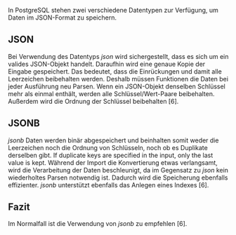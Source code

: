 In PostgreSQL stehen zwei verschiedene Datentypen zur Verfügung, um Daten im JSON-Format zu speichern.

## JSON
Bei Verwendung des Datentyps *json* wird sichergestellt, dass es sich um ein valides JSON-Objekt handelt. Daraufhin wird eine genaue Kopie der Eingabe gespeichert. 
Das bedeutet, dass die Einrückungen und damit alle Leerzeichen beibehalten werden. Deshalb müssen Funktionen die Daten bei jeder Ausführung neu Parsen.
Wenn ein JSON-Objekt denselben Schlüssel mehr als einmal enthält, werden alle Schlüssel/Wert-Paare beibehalten. Außerdem wird die Ordnung der Schlüssel beibehalten [6]. 


## JSONB
*jsonb* Daten werden binär abgespeichert und beinhalten somit weder die Leerzeichen noch die Ordnung von Schlüsseln, noch ob es Duplikate derselben gibt. If duplicate keys are specified in the input, only the last value is kept. 
Während der Import die Konvertierung etwas verlangsamt, wird die Verarbeitung der Daten beschleunigt, da im Gegensatz zu *json* kein wiederholtes Parsen notwendig ist. Dadurch wird die Speicherung ebenfalls effizienter. *jsonb* unterstützt ebenfalls das Anlegen eines Indexes [6].

## Fazit
Im Normalfall ist die Verwendung von *jsonb* zu empfehlen [6].